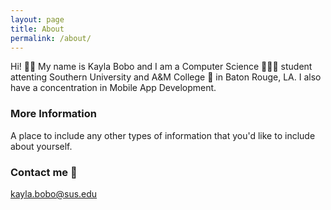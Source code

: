 ```yaml
---
layout: page
title: About
permalink: /about/
---
```


Hi! 👋🏽 My name is Kayla Bobo and I am a Computer Science 👩🏽‍💻 student attenting Southern University and A&M College 🐆 in Baton Rouge, LA. I also have a concentration in Mobile App Development. 

### More Information

A place to include any other types of information that you'd like to include about yourself.

### Contact me 📲

[kayla.bobo@sus.edu](mailto:kayla.bobo@subr.edu)
